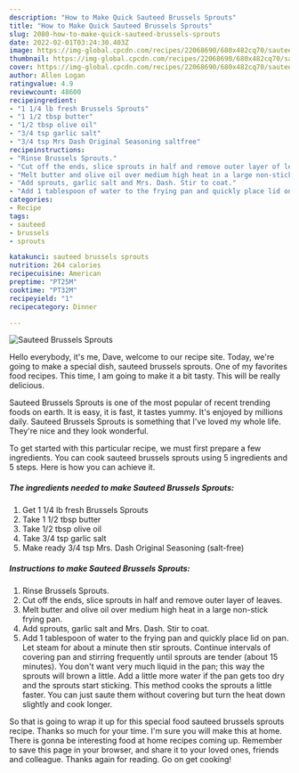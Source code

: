 ```yaml
---
description: "How to Make Quick Sauteed Brussels Sprouts"
title: "How to Make Quick Sauteed Brussels Sprouts"
slug: 2080-how-to-make-quick-sauteed-brussels-sprouts
date: 2022-02-01T03:24:30.403Z
image: https://img-global.cpcdn.com/recipes/22068690/680x482cq70/sauteed-brussels-sprouts-recipe-main-photo.jpg
thumbnail: https://img-global.cpcdn.com/recipes/22068690/680x482cq70/sauteed-brussels-sprouts-recipe-main-photo.jpg
cover: https://img-global.cpcdn.com/recipes/22068690/680x482cq70/sauteed-brussels-sprouts-recipe-main-photo.jpg
author: Allen Logan
ratingvalue: 4.9
reviewcount: 48600
recipeingredient:
- "1 1/4 lb fresh Brussels Sprouts"
- "1 1/2 tbsp butter"
- "1/2 tbsp olive oil"
- "3/4 tsp garlic salt"
- "3/4 tsp Mrs Dash Original Seasoning saltfree"
recipeinstructions:
- "Rinse Brussels Sprouts."
- "Cut off the ends, slice sprouts in half and remove outer layer of leaves."
- "Melt butter and olive oil over medium high heat in a large non-stick frying pan."
- "Add sprouts, garlic salt and Mrs. Dash. Stir to coat."
- "Add 1 tablespoon of water to the frying pan and quickly place lid on pan. Let steam for about a minute then stir sprouts. Continue intervals of covering pan and stirring frequently until sprouts are tender (about 15 minutes). You don't want very much liquid in the pan; this way the sprouts will brown a little.  Add a little more water if the pan gets too dry and the sprouts start sticking. This method cooks the sprouts a little faster. You can just saute them without covering but turn the heat down slightly and cook longer."
categories:
- Recipe
tags:
- sauteed
- brussels
- sprouts

katakunci: sauteed brussels sprouts 
nutrition: 264 calories
recipecuisine: American
preptime: "PT25M"
cooktime: "PT32M"
recipeyield: "1"
recipecategory: Dinner

---
```



![Sauteed Brussels Sprouts](https://img-global.cpcdn.com/recipes/22068690/680x482cq70/sauteed-brussels-sprouts-recipe-main-photo.jpg)

Hello everybody, it's me, Dave, welcome to our recipe site. Today, we're going to make a special dish, sauteed brussels sprouts. One of my favorites food recipes. This time, I am going to make it a bit tasty. This will be really delicious.

Sauteed Brussels Sprouts is one of the most popular of recent trending foods on earth. It is easy, it is fast, it tastes yummy. It's enjoyed by millions daily. Sauteed Brussels Sprouts is something that I've loved my whole life. They're nice and they look wonderful.




To get started with this particular recipe, we must first prepare a few ingredients. You can cook sauteed brussels sprouts using 5 ingredients and 5 steps. Here is how you can achieve it.

<!--inarticleads1-->

##### The ingredients needed to make Sauteed Brussels Sprouts:

1. Get 1 1/4 lb fresh Brussels Sprouts
1. Take 1 1/2 tbsp butter
1. Take 1/2 tbsp olive oil
1. Take 3/4 tsp garlic salt
1. Make ready 3/4 tsp Mrs. Dash Original Seasoning (salt-free)




<!--inarticleads2-->

##### Instructions to make Sauteed Brussels Sprouts:

1. Rinse Brussels Sprouts.
1. Cut off the ends, slice sprouts in half and remove outer layer of leaves.
1. Melt butter and olive oil over medium high heat in a large non-stick frying pan.
1. Add sprouts, garlic salt and Mrs. Dash. Stir to coat.
1. Add 1 tablespoon of water to the frying pan and quickly place lid on pan. Let steam for about a minute then stir sprouts. Continue intervals of covering pan and stirring frequently until sprouts are tender (about 15 minutes). You don't want very much liquid in the pan; this way the sprouts will brown a little.  Add a little more water if the pan gets too dry and the sprouts start sticking. This method cooks the sprouts a little faster. You can just saute them without covering but turn the heat down slightly and cook longer.




So that is going to wrap it up for this special food sauteed brussels sprouts recipe. Thanks so much for your time. I'm sure you will make this at home. There is gonna be interesting food at home recipes coming up. Remember to save this page in your browser, and share it to your loved ones, friends and colleague. Thanks again for reading. Go on get cooking!
